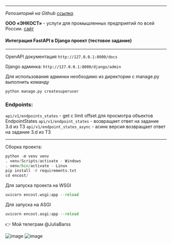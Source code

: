 ***
_Репозиторий на Github [ссылка](https://github.com/JuliaBars/fastapi_django_integration_encost)._

**ООО «ЭНКОСТ»** - услуги для промышленных предприятий по всей России. [сайт](https://encost.com/)

#### Интеграция FastAPI в Django проект (тестовое задание)

---
OpenAPI документация `http://127.0.0.1:8000/docs`

Django админка: `http://127.0.0.1:8000/django/admin`

Для использования админки необходимо из директории с manage.py выполнить команду 
```python
python manage.py createsuperuser
```
### Endpoints:

`api/v1/endpoints_states` - get с limit offset для просмотра объектов EndpointStates
`api/v1/endpoint_states` - возвращает ответ на задание 3.d из ТЗ
`api/v1/endpoint_states_async` - асинк версия возвращает ответ на задание 3.d из ТЗ

---
Сборка проекта:
```python
python -m venv venv
. venv/Scripts/activate - Windows
. venv/bin/activate - Linux
pip install -r requirements.txt
cd encost/
```

Для запуска проекта на WSGI 
```python
uvicorn encost.wsgi:app --reload
```
Для запуска на ASGI

```python
uvicorn encost.asgi:app --reload
```

:point_right: Мой телеграм @JuliaBarss

![image](https://github.com/JuliaBars/fastapi_django_integration_encost/assets/107411145/1b57acf7-4a35-4d5c-ae03-6c0a8354fc78)
![image](https://github.com/JuliaBars/fastapi_django_integration_encost/assets/107411145/ee4d1aea-a3f7-46dd-a3c5-4cf874d01eac)


